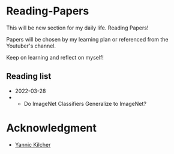 # Reading-Papers

This will be new section for my daily life. Reading Papers!

Papers will be chosen by my learning plan or referenced from the Youtuber's channel.

Keep on learning and reflect on myself!


## Reading list
- 2022-03-28 
- - Do ImageNet Classifiers Generalize to ImageNet? 



# Acknowledgment
- [Yannic Kilcher](https://www.youtube.com/c/YannicKilcher) 
